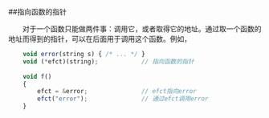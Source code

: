 ##指向函数的指针

&emsp;&emsp;对于一个函数只能做两件事：调用它，或者取得它的地址。通过取一个函数的地址而得到的指针，可以在后面用于调用这个函数。例如，

```javascript
    void error(string s) { /* ... */ }
    void (*efct)(string);            // 指向函数的指针
    
    void f()
    {
        efct = &error;               // efct指向error
        efct("error");               // 通过efct调用error
    }
```
